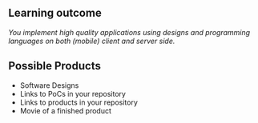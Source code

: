 ## Learning outcome
_You implement high quality applications using designs and programming languages on both (mobile) client and server side._

## Possible Products
* Software Designs
* Links to PoCs in your repository
* Links to products in your repository
* Movie of a finished product